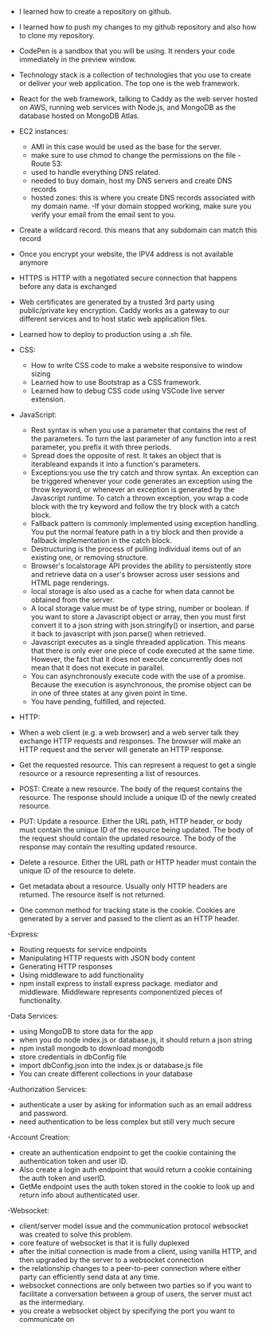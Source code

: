 - I learned how to create a repository on github.
- I learned how to push my changes to my github repository and also how to clone my repository.
- CodePen is a sandbox that you will be using. It renders your code immediately in the preview window. 
- Technology stack is a collection of technologies that you use to create or deliver your web application. The top one is the web framework.
- React for the web framework, talking to Caddy as the web server hosted on AWS, running web services with Node.js, and MongoDB as the database hosted on MongoDB Atlas.

- EC2 instances:
    - AMI in this case would be used as the base for the server.
    - make sure to use chmod to change the permissions on the file
-Route 53:
    - used to handle everything DNS related.
    - needed to buy domain, host my DNS servers and create DNS records
    - hosted zones: this is where you create DNS records associated with my domain name.
-If your domain stopped working, make sure you verify your email from the email sent to you.
- Create a wildcard record. this means that any subdomain can match this record
- Once you encrypt your website, the IPV4 address is not available anymore
- HTTPS is HTTP with a negotiated secure connection that happens before any data is exchanged
- Web certificates are generated by a trusted 3rd party using public/private key encryption. Caddy works as a gateway to our different services and to host static web application files. 
- Learned how to deploy to production using a .sh file.

- CSS:
  -    How to write CSS code to make a website responsive to window sizing
  -    Learned how to use Bootstrap as a CSS framework.
  -    Learned how to debug CSS code using VSCode live server extension.
    
- JavaScript:
  -    Rest syntax is when you use a parameter that contains the rest of the parameters. To turn the last parameter of any function into a rest parameter, you prefix it with three periods.
  -    Spread does the opposite of rest. It takes an object that is iterableand expands it into a function's parameters.
  -    Exceptions:you use the try catch and throw syntax. An exception can be triggered whenever your code generates an exception using the throw keyword, or whenever an exception is generated by the Javascript runtime. To catch a thrown exception, you wrap a code block with the try keyword and follow the try block with a catch block.
  -    Fallback pattern is commonly implemented using exception handling. You put the normal feature path in a try block and then provide a fallback implementation in the catch block.
  -    Destructuring is the process of pulling individual items out of an existing one, or removing structure.
  -    Browser's localstorage API provides the ability to persistently store and retrieve data on a user's browser across user sessions and HTML page renderings.
  -    local storage is also used as a cache for when data cannot be obtained from the server.
  -    A local storage value must be of type string, number or boolean. if you want to store a Javascript object or array, then you must first convert it to a json string with json.stringify() or insertion, and parse it back to javascript with json.parse() when retrieved.
  -    Javascript executes as a single threaded application. This means that there is only ever one piece of code executed at the same time. However, the fact that it does not execute concurrently does not mean that it does not execute in parallel.
  -    You can asynchronously execute code with the use of a promise. Because the execution is asynchronous, the promise object can be in one of three states at any given point in time.
  -    You have pending, fulfilled, and rejected. 

- HTTP:
- When a web client (e.g. a web browser) and a web server talk they exchange HTTP requests and responses. The browser will make an HTTP request and the server will generate an HTTP response.
- Get the requested resource. This can represent a request to get a single resource or a resource representing a list of resources.
- POST: Create a new resource. The body of the request contains the resource. The response should include a unique ID of the newly created resource.
- PUT: Update a resource. Either the URL path, HTTP header, or body must contain the unique ID of the resource being updated. The body of the request should contain the updated resource. The body of the response may contain the resulting updated resource.
- Delete a resource. Either the URL path or HTTP header must contain the unique ID of the resource to delete.
- Get metadata about a resource. Usually only HTTP headers are returned. The resource itself is not returned.
- One common method for tracking state is the cookie. Cookies are generated by a server and passed to the client as an HTTP header.

-Express:
-    Routing requests for service endpoints
-    Manipulating HTTP requests with JSON body content
-    Generating HTTP responses
-    Using middleware to add functionality
-    npm install express to install express package. mediator and middleware. Middleware represents componentized pieces of functionality. 

-Data Services:
- using MongoDB to store data for the app
- when you do node index.js or database.js, it should return a json string
- npm install mongodb to download mongodb
- store credentials in dbConfig file
- import dbConfig.json into the index.js or database.js file
- You can create different collections in your database     

-Authorization Services:
- authenticate a user by asking for information such as an email address and password.
- need authentication to be less complex but still very much secure

-Account Creation:
- create an authentication endpoint to get the cookie containing the authentication token and user ID.
- Also create a login auth endpoint that would return a cookie containing the auth token and userID.
- GetMe endpoint uses the auth token stored in the cookie to look up and return info about authenticated user.

-Websocket:
- client/server model issue and the communication protocol websocket was created to solve this problem.
- core feature of websocket is that it is fully duplexed
- after the initial connection is made from a client, using vanilla HTTP, and then upgraded by the server to a websocket connection
- the relationship changes to a peer-to-peer connection where either party can efficiently send data at any time.
- websocket connections are only between two parties so if you want to facilitate a conversation between a group of users, the server must act as the intermediary.
- you create a websocket object by specifying the port you want to communicate on
